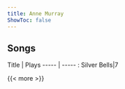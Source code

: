 ```yaml
---
title: Anne Murray
ShowToc: false
---
```


## Songs
Title | Plays 
----- | ----- : 
Silver Bells|7

{{< more >}}